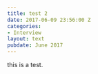 ```yaml
---
title: test 2
date: 2017-06-09 23:56:00 Z
categories:
- Interview
layout: text
pubdate: June 2017
---
```


this is a test.
